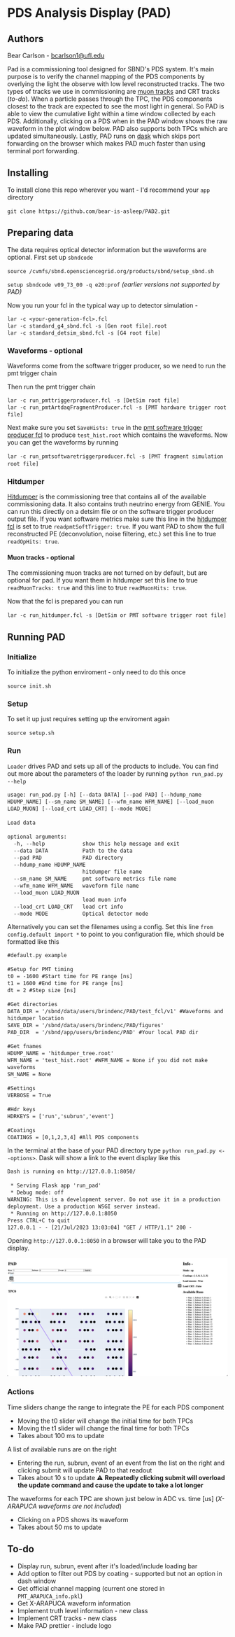 # PDS Analysis Display (PAD)

## Authors
Bear Carlson - bcarlson1@ufl.edu

Pad is a commissioning tool designed for SBND's PDS system. It's main purpose is to verify the channel mapping of the PDS components by overlying the light the observe with low level reconstructed tracks. The two types of tracks we use in commissioning are [muon tracks](https://github.com/SBNSoftware/sbndcode/blob/develop/sbndcode/Commissioning/MuonTrackProducer_module.cc) and CRT tracks (*to-do*). When a particle passes through the TPC, the PDS components closest to the track are expected to see the most light in general. So PAD is able to view the cumulative light within a time window collected by each PDS. Additionally, clicking on a PDS when in the PAD window shows the raw waveform in the plot window below. PAD also supports both TPCs which are updated simultaneously. Lastly, PAD runs on [dask](https://www.dask.org/) which skips port forwarding on the browser which makes PAD much faster than using terminal port forwarding.

## Installing
To install clone this repo wherever you want - I'd recommend your `app` directory

`git clone https://github.com/bear-is-asleep/PAD2.git`


## Preparing data
The data requires optical detector information but the waveforms are optional. First set up `sbndcode`

`source /cvmfs/sbnd.opensciencegrid.org/products/sbnd/setup_sbnd.sh`

`setup sbndcode v09_73_00 -q e20:prof` *(earlier versions not supported by PAD)*

Now you run your fcl in the typical way up to detector simulation - 
```
lar -c <your-generation-fcl>.fcl
lar -c standard_g4_sbnd.fcl -s [Gen root file].root
lar -c standard_detsim_sbnd.fcl -s [G4 root file]
```

### Waveforms - optional
Waveforms come from the software trigger producer, so we need to run the pmt trigger chain

Then run the pmt trigger chain
```
lar -c run_pmttriggerproducer.fcl -s [DetSim root file]
lar -c run_pmtArtdaqFragmentProducer.fcl -s [PMT hardware trigger root file]
```

Next make sure you set `SaveHists: true` in the [pmt software trigger producer fcl](https://github.com/SBNSoftware/sbndcode/blob/b93d59d593f94e7f91c903fda60c3edbb2e3fb1c/sbndcode/Trigger/PMT/pmtsoftwaretriggerproducer.fcl) to produce `test_hist.root` which contains the waveforms. Now you can get the waveforms by running 

`lar -c run_pmtsoftwaretriggerproducer.fcl -s [PMT fragment simulation root file]`

### Hitdumper
[Hitdumper](https://github.com/SBNSoftware/sbndcode/blob/develop/sbndcode/Commissioning/HitDumper_module.cc) is the commissioning tree that contains all of the available commissioning data. It also contains truth neutrino energy from GENIE. You can run this directly on a detsim file or on the software trigger producer output file. If you want software metrics make sure this line in the [hitdumper fcl](https://github.com/SBNSoftware/sbndcode/blob/develop/sbndcode/Commissioning/fcls/hitdumpermodule.fcl) is set to true `readpmtSoftTrigger: true`. If you want PAD to show the full reconstructed PE (deconvolution, noise filtering, etc.) set this line to true `readOpHits: true`.

#### Muon tracks - optional
The commissioning muon tracks are not turned on by default, but are optional for pad. If you want them in hitdumper set this line to true `readMuonTracks: true` and this line to true `readMuonHits: true`.

Now that the fcl is prepared you can run 

`lar -c run_hitdumper.fcl -s [DetSim or PMT software trigger root file]`

## Running PAD

### Initialize
To initialize the python enviroment - only need to do this once

`source init.sh`

### Setup
To set it up just requires setting up the enviroment again

`source setup.sh`

### Run
`Loader` drives PAD and sets up all of the products to include. You can find out more about the parameters of the loader by running `python run_pad.py --help`

```
usage: run_pad.py [-h] [--data DATA] [--pad PAD] [--hdump_name HDUMP_NAME] [--sm_name SM_NAME] [--wfm_name WFM_NAME] [--load_muon LOAD_MUON] [--load_crt LOAD_CRT] [--mode MODE]

Load data

optional arguments:
  -h, --help            show this help message and exit
  --data DATA           Path to the data
  --pad PAD             PAD directory
  --hdump_name HDUMP_NAME
                        hitdumper file name
  --sm_name SM_NAME     pmt software metrics file name
  --wfm_name WFM_NAME   waveform file name
  --load_muon LOAD_MUON
                        load muon info
  --load_crt LOAD_CRT   load crt info
  --mode MODE           Optical detector mode
```


Alternatively you can set the filenames using a config. Set this line `from config.default import *` to point to you configuration file, which should be formatted like this

```
#default.py example

#Setup for PMT timing
t0 = -1600 #Start time for PE range [ns]
t1 = 1600 #End time for PE range [ns]
dt = 2 #Step size [ns]

#Get directories
DATA_DIR = '/sbnd/data/users/brindenc/PAD/test_fcl/v1' #Waveforms and hitdumper location
SAVE_DIR = '/sbnd/data/users/brindenc/PAD/figures' 
PAD_DIR  = '/sbnd/app/users/brindenc/PAD' #Your local PAD dir

#Get fnames
HDUMP_NAME = 'hitdumper_tree.root'
WFM_NAME = 'test_hist.root' #WFM_NAME = None if you did not make waveforms
SM_NAME = None

#Settings
VERBOSE = True

#Hdr keys
HDRKEYS = ['run','subrun','event']

#Coatings
COATINGS = [0,1,2,3,4] #All PDS components
```

In the terminal at the base of your PAD directory type `python run_pad.py <--options>`. Dask will show a link to the event display like this

```
Dash is running on http://127.0.0.1:8050/

 * Serving Flask app 'run_pad'
 * Debug mode: off
WARNING: This is a development server. Do not use it in a production deployment. Use a production WSGI server instead.
 * Running on http://127.0.0.1:8050
Press CTRL+C to quit
127.0.0.1 - - [21/Jul/2023 13:03:04] "GET / HTTP/1.1" 200 -
```

Opening `http://127.0.0.1:8050` in a browser will take you to the PAD display.

![PAD](https://github.com/bear-is-asleep/PAD2/blob/master/Images/PAD2.png)

### Actions
Time sliders change the range to integrate the PE for each PDS component
* Moving the t0 slider will change the initial time for both TPCs
* Moving the t1 slider will change the final time for both TPCs
* Takes about 100 ms to update

A list of available runs are on the right
* Entering the run, subrun, event of an event from the list on the right and clicking submit will update PAD to that readout
* Takes about 10 s to update
⚠️ **Repeatedly clicking submit will overload the update command and cause the update to take a lot longer**

The waveforms for each TPC are shown just below in ADC vs. time [us] (*X-ARAPUCA waveforms are not included*)
* Clicking on a PDS shows its waveform
* Takes about 50 ms to update


## To-do 
* Display run, subrun, event after it's loaded/include loading bar
* Add option to filter out PDS by coating - supported but not an option in dash window
* Get official channel mapping (current one stored in `PMT_ARAPUCA_info.pkl`)
* Get X-ARAPUCA waveform information
* Implement truth level information - new class
* Implement CRT tracks - new class
* Make PAD prettier - include logo
